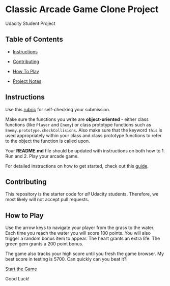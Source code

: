 # Classic Arcade Game Clone Project
Udacity Student Project


## Table of Contents

- [Instructions](#instructions)
- [Contributing](#contributing)
- [How To Play](#how-to-play)


- [Project Notes](PROJECT_NOTES.md) 
    

## Instructions

Use this [rubric](https://review.udacity.com/#!/rubrics/15/view) for self-checking your submission.

Make sure the functions you write are **object-oriented** - either class functions (like `Player` and `Enemy`) or class prototype functions such as `Enemy.prototype.checkCollisions`. Also make sure that the keyword `this` is used appropriately within your class and class prototype functions to refer to the object the function is called upon.

Your **README.md** file should be updated with instructions on both how to 1. Run and 2. Play your arcade game.

For detailed instructions on how to get started, check out this [guide](https://docs.google.com/document/d/1v01aScPjSWCCWQLIpFqvg3-vXLH2e8_SZQKC8jNO0Dc/pub?embedded=true).

## Contributing

This repository is the starter code for _all_ Udacity students. Therefore, we most likely will not accept pull requests.

## How to Play

Use the arrow keys to navigate your player from the grass to the water. Each time you reach the water you will score 100 points. You will also trigger a random bonus item to appear.  The heart grants an extra life. The green gem grants a 200 point bonus. 

The game also tracks your high score until you fresh the game browser.  My best score in testing is 5700.  Can quickly can you beat it?!  

[Start the Game](https://brianbochicchio.github.io/udacity-classic-arcade/) 

Good Luck!
